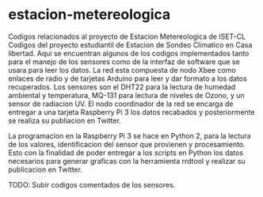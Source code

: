 # estacion-metereologica
Codigos relacionados  al proyecto de Estacion Metereologica de  ISET-CL
Codigos del proyecto estudiantil de Estacion de Sondeo Climatico en Casa libertad.
Aqui se encuentran algunos de los codigos implementados tanto para el  manejo de los sensores como de la interfaz de software que se usara para leer los datos.
La red esta compuesta de nodo Xbee como enlaces de radio y de tarjetas Arduino para leer y dar formato a los datos recuperados.
Los sensores son el DHT22 para la lectura de humedad ambiental y temperatura, MQ-131 para lectura de niveles de Ozono, y un  sensor de radiacion UV. 
El nodo coordinador de la red se encarga de entregar a una tarjeta Raspberry Pi 3 los datos recabados y posteriormente se realiza su publiacion en Twitter.



La programacion en la Raspberry Pi 3 se hace en Python 2, para la lectura de los valores, identificacion del sensor que provienen y procesamiento. Esto con la finalidad de poder entregar a los scripts en Python los datos necesarios para generar graficas con la herramienta rrdtool y realizar su publicacion en Twitter.


TODO: Subir codigos comentados de los sensores. 
